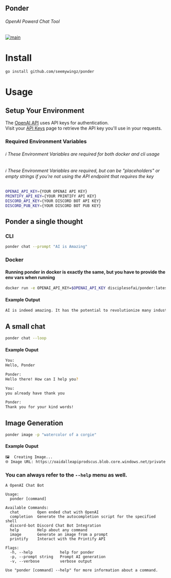 Ponder
-------
###### OpenAI Powerd Chat Tool  
[![main](https://github.com/seemywingz/ponder/actions/workflows/dockerBuildX.yml/badge.svg?branch=main)](https://github.com/seemywingz/ponder/actions/workflows/dockerBuildX.yml)


# Install
```bash
go install github.com/seemywingz/ponder
```

# Usage
## Setup Your Environment
The [OpenAI API](https://platform.openai.com/docs/api-reference/authentication) uses API keys for authentication.  
Visit your [API Keys](https://platform.openai.com/account/api-keys) page to retrieve the API key you'll use in your requests.


### Required Environment Variables
###### ℹ️ These Environment Variables are required for both docker and cli usage
###### ℹ️ These Environment Variables are required, but can be "placeholders" or empty strings if you're not using the API endpoint that requires the key
```bash
OPENAI_API_KEY={YOUR OPENAI API KEY}
PRINTIFY_API_KEY={YOUR PRINTIFY API KEY}
DISCORD_API_KEY={YOUR DISCORD BOT API KEY}
DISCORD_PUB_KEY={YOUR DISCORD BOT PUB KEY}
```



## Ponder a single thought
### CLI
```bash
ponder chat --prompt "AI is Amazing"
```
### Docker
#### Running ponder in docker is exactly the same, but you have to provide the env vars when running
```bash
docker run -e OPENAI_API_KEY=$OPENAI_API_KEY disciplesofai/ponder:latest chat --prompt "Ai is Amazing"
```
#### Example Output
```bash
AI is indeed amazing. It has the potential to revolutionize many industries, from healthcare to transportation. AI can help automate mundane tasks, allowing humans to focus on more complex and creative tasks. AI can also be used to analyze large amounts of data quickly and accurately, helping to make better decisions. AI can also be used to create personalized experiences for customers, making them feel more connected to a company or product.
```

## A small chat
```bash
ponder chat --loop
```
#### Example Ouput
```bash
You: 
Hello, Ponder

Ponder: 
Hello there! How can I help you?

You: 
you already have thank you

Ponder: 
Thank you for your kind words!
```

## Image Generation
```bash
ponder image -p "watercolor of a corgie"
```
#### Example Ouput
```bash
🖼  Creating Image...
🌐 Image URL: https://oaidalleapiprodscus.blob.core.windows.net/private/org-RCMQxIXre0Olhs0AvLVp672o/user-F1wdcIVNf2VrRqBRD0JWUczI/img-AWku5cm91XAv32jj27XWXZBE.png?st=2023-03-05T05%3A19%3A33Z&se=2023-03-05T07%3A19%3A33Z&sp=r&sv=2021-08-06&sr=b&rscd=inline&rsct=image/png&skoid=6aaadede-4fb3-4698-a8f6-684d7786b067&sktid=a48cca56-e6da-484e-a814-9c849652bcb3&skt=2023-03-05T01%3A25%3A44Z&ske=2023-03-06T01%3A25%3A44Z&sks=b&skv=2021-08-06&sig=xs9vSD0nA0mkxyulHEKABn5cbWH%2B6YOpab25yTAU/nc%3D
```

### You can always refer to the `--help` menu as well.
```shell
A OpenAI Chat Bot

Usage:
  ponder [command]

Available Commands:
  chat        Open ended chat with OpenAI
  completion  Generate the autocompletion script for the specified shell
  discord-bot Discord Chat Bot Integration
  help        Help about any command
  image       Generate an image from a prompt
  printify    Interact with the Printify API

Flags:
  -h, --help            help for ponder
  -p, --prompt string   Prompt AI generation
  -v, --verbose         verbose output

Use "ponder [command] --help" for more information about a command.

```